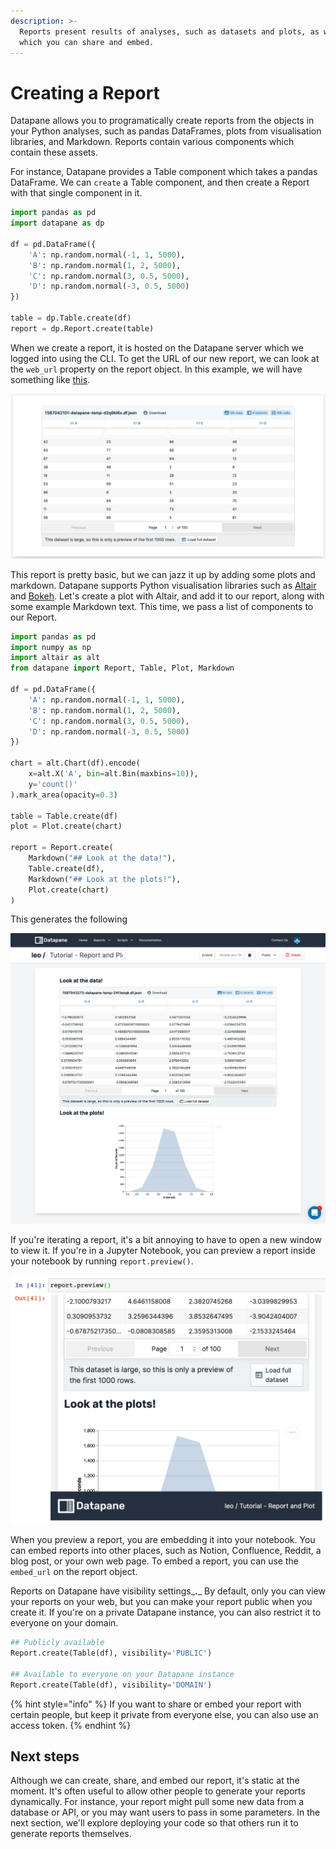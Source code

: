 ```yaml
---
description: >-
  Reports present results of analyses, such as datasets and plots, as web pages
  which you can share and embed.
---
```


# Creating a Report

Datapane allows you to programatically create reports from the objects in your Python analyses, such as pandas DataFrames, plots from visualisation libraries, and Markdown. Reports contain various components which contain these assets.

For instance, Datapane provides a Table component which takes a pandas DataFrame. We can `create` a Table component, and then create a Report with that single component in it.

```python
import pandas as pd
import datapane as dp

df = pd.DataFrame({
    'A': np.random.normal(-1, 1, 5000),
    'B': np.random.normal(1, 2, 5000),
    'C': np.random.normal(3, 0.5, 5000),
    'D': np.random.normal(-3, 0.5, 5000)
})

table = dp.Table.create(df)
report = dp.Report.create(table)
```

When we create a report, it is hosted on the Datapane server which we logged into using the CLI. To get the URL of our new report, we can look at the `web_url` property on the report object. In this example, we will have something like [this](https://acme.datapane.com/reports/Bj3LQ7Q/).

![A simple report with a single table](../.gitbook/assets/image%20%2829%29.png)

This report is pretty basic, but we can jazz it up by adding some plots and markdown. Datapane supports Python visualisation libraries such as [Altair](https://altair-viz.github.io/) and [Bokeh](https://bokeh.org/). Let's create a plot with Altair, and add it to our report, along with some example Markdown text. This time, we pass a list of components to our Report.

```python
import pandas as pd
import numpy as np
import altair as alt
from datapane import Report, Table, Plot, Markdown

df = pd.DataFrame({
    'A': np.random.normal(-1, 1, 5000),
    'B': np.random.normal(1, 2, 5000),
    'C': np.random.normal(3, 0.5, 5000),
    'D': np.random.normal(-3, 0.5, 5000)
})

chart = alt.Chart(df).encode(
    x=alt.X('A', bin=alt.Bin(maxbins=10)), 
    y='count()'
).mark_area(opacity=0.3)

table = Table.create(df)
plot = Plot.create(chart)

report = Report.create(
    Markdown("## Look at the data!"),
    Table.create(df),
    Markdown("## Look at the plots!"),
    Plot.create(chart)
)
```

This generates the following

![A more exciting report](../.gitbook/assets/image%20%2873%29.png)

If you're iterating a report, it's a bit annoying to have to open a new window to view it. If you're in a Jupyter Notebook, you can preview a report inside your notebook by running `report.preview()`.

![](../.gitbook/assets/image%20%2866%29.png)

When you preview a report, you are embedding it into your notebook. You can embed reports into other places, such as Notion, Confluence, Reddit, a blog post, or your own web page. To embed a report, you can use the `embed_url` on the report object. 

Reports on Datapane have visibility settings_**.**_ By default, only you can view your reports on your web, but you can make your report public when you create it. If you're on a private Datapane instance, you can also restrict it to everyone on your domain.

```python
## Publicly available
Report.create(Table(df), visibility='PUBLIC')

## Available to everyone on your Datapane instance
Report.create(Table(df), visibility='DOMAIN')
```

{% hint style="info" %}
If you want to share or embed your report with certain people, but keep it private from everyone else, you can also use an access token. 
{% endhint %}

## Next steps

Although we can create, share, and embed our report, it's static at the moment. It's often useful to allow other people to generate your reports dynamically. For instance, your report might pull some new data from a database or API, or you may want users to pass in some parameters. In the next section, we'll explore deploying your code so that others run it to generate reports themselves.


